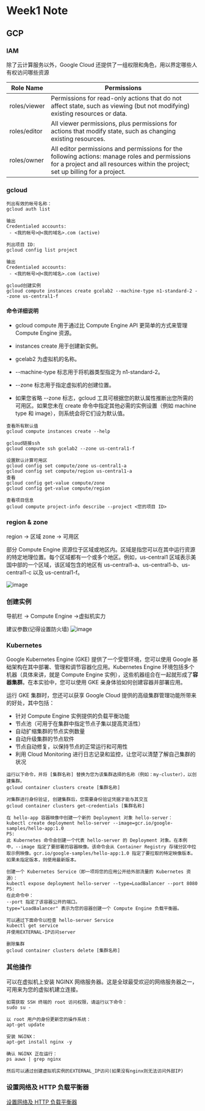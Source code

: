 # Week1 Note

## GCP

### IAM 
除了云计算服务以外，Google Cloud 还提供了一组权限和角色，用以界定哪些人有权访问哪些资源

|  Role Name    | Permissions                                                                                                                                                                      |
|  ----         | ----                                                                                                                                                                             |
| roles/viewer  | Permissions for read-only actions that do not affect state, such as viewing (but not modifying) existing resources or data.                                                      |
| roles/editor  | All viewer permissions, plus permissions for actions that modify state, such as changing existing resources.                                                                     |
| roles/owner   | All editor permissions and permissions for the following actions: manage roles and permissions for a project and all resources within the project; set up billing for a project. |

### gcloud

```
列出有效的帐号名称：
gcloud auth list

输出
Credentialed accounts:
 - <我的帐号>@<我的域名>.com (active)
```

```
列出项目 ID:
gcloud config list project

输出
Credentialed accounts:
 - <我的帐号>@<我的域名>.com (active)
```

```
gcloud创建实例
gcloud compute instances create gcelab2 --machine-type n1-standard-2 --zone us-central1-f
```
#### 命令详细说明

* gcloud compute 用于通过比 Compute Engine API 更简单的方式来管理 Compute Engine 资源。

* instances create 用于创建新实例。

* gcelab2 为虚拟机的名称。

* --machine-type 标志用于将机器类型指定为 n1-standard-2。

* --zone 标志用于指定虚拟机的创建位置。

* 如果您省略 --zone 标志，gcloud 工具可根据您的默认属性推断出您所需的可用区。如果您未在 create 命令中指定其他必需的实例设置（例如 machine type 和 image），则系统会将它们设为默认值。

```
查看所有默认值
gcloud compute instances create --help
```

```
gcloud链接ssh
gcloud compute ssh gcelab2 --zone us-central1-f
```

```
设置默认计算可用区
gcloud config set compute/zone us-central1-a
gcloud config set compute/region us-central1-a
查看
gcloud config get-value compute/zone
gcloud config get-value compute/region
```

```
查看项目信息
gcloud compute project-info describe --project <您的项目 ID>
```

### region & zone
region -> 区域
zone ->   可用区

部分 Compute Engine 资源位于区域或地区内。区域是指您可以在其中运行资源的特定地理位置。每个区域都有一个或多个地区。例如，us-central1 区域表示美国中部的一个区域，该区域包含的地区有 us-central1-a、us-central1-b、us-central1-c 以及 us-central1-f。

![image](https://user-images.githubusercontent.com/31728012/150260923-a17ff1e5-9ddd-45b8-8ba0-1c851f7682e5.png)


### 创建实例
导航栏 -> Compute Engine ->虚拟机实力

建议参数(记得设置防火墙)
![image](https://user-images.githubusercontent.com/31728012/150261194-f2b84f4a-dccf-4c4b-bfae-147dc7e79999.png)


### Kubernetes
Google Kubernetes Engine (GKE) 提供了一个受管环境，您可以使用 Google 基础架构在其中部署、管理和调节容器化应用。Kubernetes Engine 环境包括多个机器（具体来讲，就是 Compute Engine 实例），这些机器组合在一起就形成了**容器集群**。在本实验中，您可以使用 GKE 亲身体验如何创建容器并部署应用。

运行 GKE 集群时，您还可以获享 Google Cloud 提供的高级集群管理功能所带来的好处，其中包括：
* 针对 Compute Engine 实例提供的负载平衡功能
* 节点池（可用于在集群中指定节点子集以提高灵活性）
* 自动扩缩集群的节点实例数量
* 自动升级集群的节点软件
* 节点自动修复，以保持节点的正常运行和可用性
* 利用 Cloud Monitoring 进行日志记录和监控，让您可以清楚了解自己集群的状况

```
运行以下命令，并将 [集群名称] 替换为您为该集群选择的名称（例如：my-cluster），以创建集群。
gcloud container clusters create [集群名称]

对集群进行身份验证, 创建集群后，您需要身份验证凭据才能与其交互
gcloud container clusters get-credentials [集群名称]

在 hello-app 容器映像中创建一个新的 Deployment 对象 hello-server：
kubectl create deployment hello-server --image=gcr.io/google-samples/hello-app:1.0
PS:
此 Kubernetes 命令会创建一个代表 hello-server 的 Deployment 对象。在本例中，--image 指定了要部署的容器映像。该命令会从 Container Registry 存储分区中拉取示例映像。gcr.io/google-samples/hello-app:1.0 指定了要拉取的特定映像版本。如果未指定版本，则使用最新版本。

创建一个 Kubernetes Service（即一项将您的应用公开给外部流量的 Kubernetes 资源）：
kubectl expose deployment hello-server --type=LoadBalancer --port 8080
PS:
在此命令中：
--port 指定了该容器公开的端口。
type="LoadBalancer" 表示为您的容器创建一个 Compute Engine 负载平衡器。

可以通过下面命令以检查 hello-server Service
kubectl get service
并使用EXTERNAL-IP访问server

删除集群
gcloud container clusters delete [集群名称]
```


### 其他操作
可以在虚拟机上安装 NGINX 网络服务器。这是全球最受欢迎的网络服务器之一，可用来为您的虚拟机建立连接。

```
如需获取 SSH 终端的 root 访问权限，请运行以下命令：
sudo su -

以 root 用户的身份更新您的操作系统：
apt-get update

安装 NGINX：
apt-get install nginx -y

确认 NGINX 正在运行：
ps auwx | grep nginx

然后可以通过创建虚拟机实例的EXTERNAL_IP访问(如果没有nginx则无法访问外部IP)
```

### 设置网络及 HTTP 负载平衡器
[设置网络及 HTTP 负载平衡器](https://www.qwiklabs.com/focuses/12007?parent=catalog)
